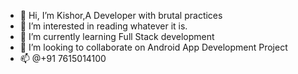 - 👋 Hi, I’m Kishor,A Developer with brutal practices
- 👀 I’m interested in reading whatever it is.
- 🌱 I’m currently learning Full Stack development
- 💞️ I’m looking to collaborate on Android App Development Project
- 📫 @+91 7615014100

<!---
kishorkankworld/kishorkankworld is a ✨ special ✨ repository because its `README.md` (this file) appears on your GitHub profile.
You can click the Preview link to take a look at your changes.
--->
